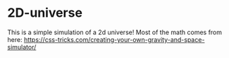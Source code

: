 # 2D-universe
This is a simple simulation of a 2d universe! Most of the math comes from here: https://css-tricks.com/creating-your-own-gravity-and-space-simulator/
